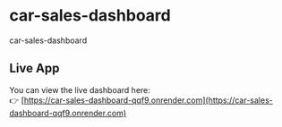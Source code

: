 # car-sales-dashboard
car-sales-dashboard

## Live App

You can view the live dashboard here:  
👉 [https://car-sales-dashboard-qqf9.onrender.com](https://car-sales-dashboard-qqf9.onrender.com)